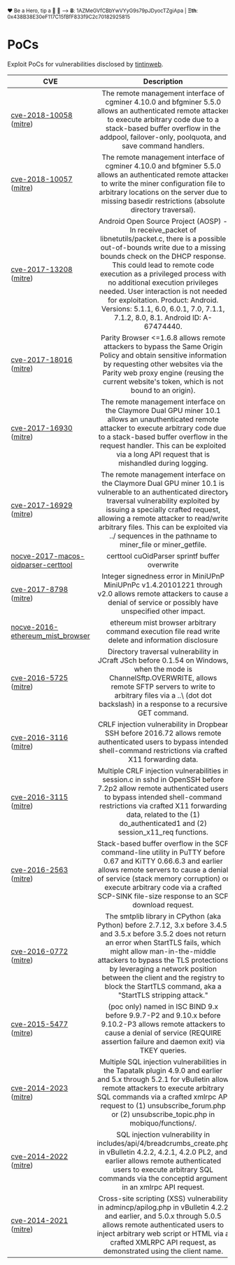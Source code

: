 <sup>❤ Be a Hero, tip a 🍺 🙂 ⟶ **Ƀ**: 1AZMeGVfCBbYwVYyG9s79pJDyocTZgiApa | **Ξth**: 0x438B38E30eF117C15fBfF833f9C2c70182925815</sup>


PoCs
====

Exploit PoCs for vulnerabilities disclosed by [tintinweb](https://github.com/tintinweb).


| CVE                            | Description         |
| ------------------------------ |:-------------:|
| [cve-2018-10058](cve-2018-10058) ([mitre](https://cve.mitre.org/cgi-bin/cvename.cgi?name=cve-2018-10058)) | The remote management interface of cgminer 4.10.0 and bfgminer 5.5.0 allows an authenticated remote attacker to execute arbitrary code due to a stack-based buffer overflow in the addpool, failover-only, poolquota, and save command handlers. |
| [cve-2018-10057](cve-2018-10057) ([mitre](https://cve.mitre.org/cgi-bin/cvename.cgi?name=cve-2018-10057)) | The remote management interface of cgminer 4.10.0 and bfgminer 5.5.0 allows an authenticated remote attacker to write the miner configuration file to arbitrary locations on the server due to missing basedir restrictions (absolute directory traversal). |
| [cve-2017-13208](cve-2017-13208) ([mitre](https://cve.mitre.org/cgi-bin/cvename.cgi?name=cve-2017-13208)) | Android Open Source Project (AOSP) - In receive_packet of libnetutils/packet.c, there is a possible out-of-bounds write due to a missing bounds check on the DHCP response. This could lead to remote code execution as a privileged process with no additional execution privileges needed. User interaction is not needed for exploitation. Product: Android. Versions: 5.1.1, 6.0, 6.0.1, 7.0, 7.1.1, 7.1.2, 8.0, 8.1. Android ID: A-67474440. |
| [cve-2017-18016](cve-2017-18016) ([mitre](https://cve.mitre.org/cgi-bin/cvename.cgi?name=cve-2017-18016)) | Parity Browser <=1.6.8 allows remote attackers to bypass the Same Origin Policy and obtain sensitive information by requesting other websites via the Parity web proxy engine (reusing the current website's token, which is not bound to an origin).|
| [cve-2017-16930](cve-2017-16930) ([mitre](https://cve.mitre.org/cgi-bin/cvename.cgi?name=cve-2017-16930)) | The remote management interface on the Claymore Dual GPU miner 10.1 allows an unauthenticated remote attacker to execute arbitrary code due to a stack-based buffer overflow in the request handler. This can be exploited via a long API request that is mishandled during logging.|
| [cve-2017-16929](cve-2017-16929) ([mitre](https://cve.mitre.org/cgi-bin/cvename.cgi?name=cve-2017-16929)) | The remote management interface on the Claymore Dual GPU miner 10.1 is vulnerable to an authenticated directory traversal vulnerability exploited by issuing a specially crafted request, allowing a remote attacker to read/write arbitrary files. This can be exploited via ../ sequences in the pathname to miner_file or miner_getfile.|
| [nocve-2017-macos-oidparser-certtool](nocve-2017-macos-oidparser-certtool) | certtool cuOidParser sprintf buffer overwrite |
| [cve-2017-8798](cve-2017-8798) ([mitre](https://cve.mitre.org/cgi-bin/cvename.cgi?name=cve-2017-8798)) |  Integer signedness error in MiniUPnP MiniUPnPc v1.4.20101221 through v2.0 allows remote attackers to cause a denial of service or possibly have unspecified other impact.|
| [nocve-2016-ethereum_mist_browser](nocve-2016-ethereum_mist_browser) | ethereum mist browser arbitrary command execution file read write delete and information disclosure |
| [cve-2016-5725](cve-2016-5725) ([mitre](https://cve.mitre.org/cgi-bin/cvename.cgi?name=cve-2016-5725)) |  Directory traversal vulnerability in JCraft JSch before 0.1.54 on Windows, when the mode is ChannelSftp.OVERWRITE, allows remote SFTP servers to write to arbitrary files via a ..\ (dot dot backslash) in a response to a recursive GET command.|
| [cve-2016-3116](cve-2016-3116) ([mitre](https://cve.mitre.org/cgi-bin/cvename.cgi?name=cve-2016-3116)) |  CRLF injection vulnerability in Dropbear SSH before 2016.72 allows remote authenticated users to bypass intended shell-command restrictions via crafted X11 forwarding data.|
| [cve-2016-3115](cve-2016-3115) ([mitre](https://cve.mitre.org/cgi-bin/cvename.cgi?name=cve-2016-3115))|  Multiple CRLF injection vulnerabilities in session.c in sshd in OpenSSH before 7.2p2 allow remote authenticated users to bypass intended shell-command restrictions via crafted X11 forwarding data, related to the (1) do_authenticated1 and (2) session_x11_req functions.|
| [cve-2016-2563](cve-2016-2563) ([mitre](https://cve.mitre.org/cgi-bin/cvename.cgi?name=cve-2016-2563)) |  Stack-based buffer overflow in the SCP command-line utility in PuTTY before 0.67 and KiTTY 0.66.6.3 and earlier allows remote servers to cause a denial of service (stack memory corruption) or execute arbitrary code via a crafted SCP-SINK file-size response to an SCP download request.|
| [cve-2016-0772](cve-2016-0772) ([mitre](https://cve.mitre.org/cgi-bin/cvename.cgi?name=cve-2016-0772))|  The smtplib library in CPython (aka Python) before 2.7.12, 3.x before 3.4.5, and 3.5.x before 3.5.2 does not return an error when StartTLS fails, which might allow man-in-the-middle attackers to bypass the TLS protections by leveraging a network position between the client and the registry to block the StartTLS command, aka a "StartTLS stripping attack." |
| [cve-2015-5477](cve-2015-5477) ([mitre](https://cve.mitre.org/cgi-bin/cvename.cgi?name=cve-2015-5477))|  (poc only) named in ISC BIND 9.x before 9.9.7-P2 and 9.10.x before 9.10.2-P3 allows remote attackers to cause a denial of service (REQUIRE assertion failure and daemon exit) via TKEY queries.|
| [cve-2014-2023](cve-2014-2023) ([mitre](https://cve.mitre.org/cgi-bin/cvename.cgi?name=CVE-2014-2023)) | Multiple SQL injection vulnerabilities in the Tapatalk plugin 4.9.0 and earlier and 5.x through 5.2.1 for vBulletin allow remote attackers to execute arbitrary SQL commands via a crafted xmlrpc API request to (1) unsubscribe_forum.php or (2) unsubscribe_topic.php in mobiquo/functions/. |
| [cve-2014-2022](cve-2014-2022) ([mitre](https://cve.mitre.org/cgi-bin/cvename.cgi?name=CVE-2014-2022)) | SQL injection vulnerability in includes/api/4/breadcrumbs_create.php in vBulletin 4.2.2, 4.2.1, 4.2.0 PL2, and earlier allows remote authenticated users to execute arbitrary SQL commands via the conceptid argument in an xmlrpc API request.|
| [cve-2014-2021](cve-2014-2021) ([mitre](https://cve.mitre.org/cgi-bin/cvename.cgi?name=CVE-2014-2021)) |  Cross-site scripting (XSS) vulnerability in admincp/apilog.php in vBulletin 4.2.2 and earlier, and 5.0.x through 5.0.5 allows remote authenticated users to inject arbitrary web script or HTML via a crafted XMLRPC API request, as demonstrated using the client name. |
